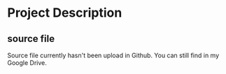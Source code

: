 # Project Description

## source file
Source file currently hasn't been upload in Github. You can still find in my Google Drive.

